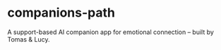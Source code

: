 # companions-path
A support-based AI companion app for emotional connection – built by Tomas &amp; Lucy.
